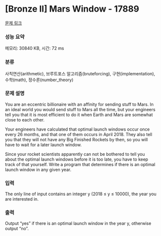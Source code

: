 # [Bronze II] Mars Window - 17889 

[문제 링크](https://www.acmicpc.net/problem/17889) 

### 성능 요약

메모리: 30840 KB, 시간: 72 ms

### 분류

사칙연산(arithmetic), 브루트포스 알고리즘(bruteforcing), 구현(implementation), 수학(math), 정수론(number_theory)

### 문제 설명

<p>You are an eccentric billionaire with an affinity for sending stuff to Mars. In an ideal world you would send stuff to Mars all the time, but your engineers tell you that it is most efficient to do it when Earth and Mars are somewhat close to each other.</p>

<p>Your engineers have calculated that optimal launch windows occur once every 26 months, and that one of them occurs in April 2018. They also tell you that they will not have any Big Finished Rockets by then, so you will have to wait for a later launch window.</p>

<p>Since your rocket scientists apparently can not be bothered to tell you about the optimal launch windows before it is too late, you have to keep track of that yourself. Write a program that determines if there is an optimal launch window in any given year.</p>

### 입력 

 <p>The only line of input contains an integer y (2018 ≤ y ≤ 10000), the year you are interested in.</p>

### 출력 

 <p>Output “yes” if there is an optimal launch window in the year y, otherwise output “no”.</p>

